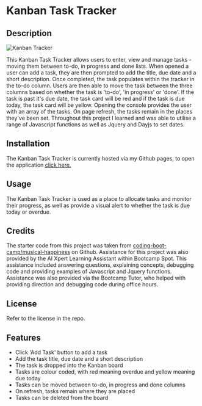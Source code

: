 # Kanban Task Tracker

## Description

![Kanban Tracker](https://github.com/ashlynmcgarry/kanban-tracker/assets/166701777/5e7a7869-a0b9-4bcc-b40c-e40591d7117a)

This Kanban Task Tracker allows users to enter, view and manage tasks - moving them between to-do, in progress and done lists. When opened a user can add a task, they are then prompted to add the title, due date and a short description. Once completed, the task populates within the tracker in the to-do column. Users are then able to move the task between the three columns based on whether the task is 'to-do', 'in progress' or 'done'. If the task is past it's due date, the task card will be red and if the task is due today, the task card will be yellow. Opening the console provides the user with an array of the tasks. On page refresh, the tasks remain in the places they've been set. Throughout this project I learned and was able to utilise a range of Javascript functions as well as Jquery and Dayjs to set dates. 

## Installation

The Kanban Task Tracker is currently hosted via my Github pages, to open the application [click here.](https://ashlynmcgarry.github.io/kanban-tracker/)

## Usage

The Kanban Task Tracker is used as a place to allocate tasks and monitor their progress, as well as provide a visual alert to whether the task is due today or overdue.  

## Credits

The starter code from this project was taken from [coding-boot-camp/musical-happiness](https://github.com/coding-boot-camp/musical-happiness) on Github. 
Assistance for this project was also provided by the AI Xpert Learning Assistant within Bootcamp Spot. This assistance included answering questions, explaining concepts, debugging code and providing examples of Javascript and Jquery functions. Assistance was also provided via the Bootcamp Tutor, who helped with providing direction and debugging code during office hours.  

## License

Refer to the license in the repo.

## Features

- Click 'Add Task' button to add a task
- Add the task title, due date and a short description
- The task is dropped into the Kanban board
- Tasks are colour coded, with red meaning overdue and yellow meaning due today
- Tasks can be moved between to-do, in progress and done columns
- On refresh, tasks remain where they are placed
- Tasks can be deleted from the board
